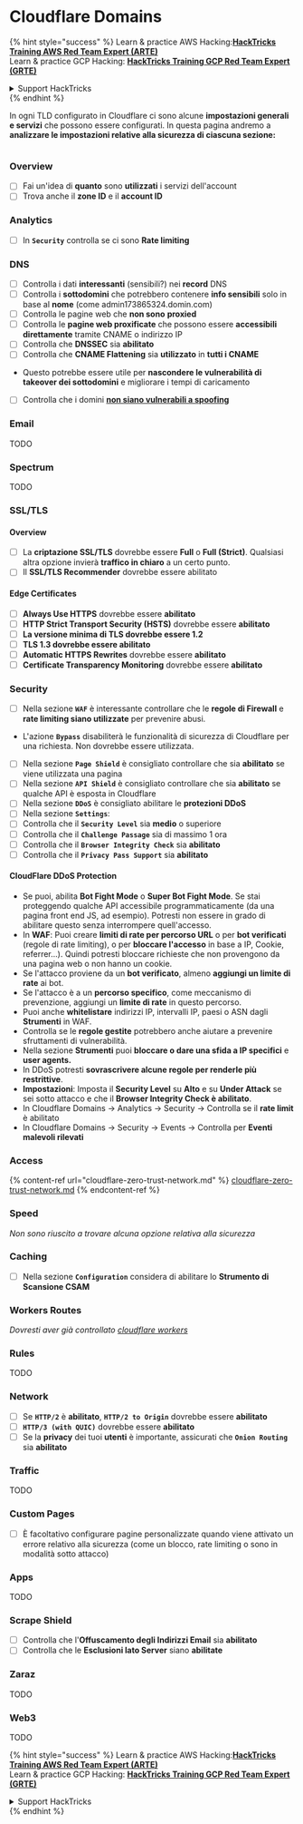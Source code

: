 # Cloudflare Domains

{% hint style="success" %}
Learn & practice AWS Hacking:<img src="../../.gitbook/assets/image (1) (1) (1).png" alt="" data-size="line">[**HackTricks Training AWS Red Team Expert (ARTE)**](https://training.hacktricks.xyz/courses/arte)<img src="../../.gitbook/assets/image (1) (1) (1).png" alt="" data-size="line">\
Learn & practice GCP Hacking: <img src="../../.gitbook/assets/image (2).png" alt="" data-size="line">[**HackTricks Training GCP Red Team Expert (GRTE)**<img src="../../.gitbook/assets/image (2).png" alt="" data-size="line">](https://training.hacktricks.xyz/courses/grte)

<details>

<summary>Support HackTricks</summary>

* Check the [**subscription plans**](https://github.com/sponsors/carlospolop)!
* **Join the** 💬 [**Discord group**](https://discord.gg/hRep4RUj7f) or the [**telegram group**](https://t.me/peass) or **follow** us on **Twitter** 🐦 [**@hacktricks\_live**](https://twitter.com/hacktricks_live)**.**
* **Share hacking tricks by submitting PRs to the** [**HackTricks**](https://github.com/carlospolop/hacktricks) and [**HackTricks Cloud**](https://github.com/carlospolop/hacktricks-cloud) github repos.

</details>
{% endhint %}

In ogni TLD configurato in Cloudflare ci sono alcune **impostazioni generali e servizi** che possono essere configurati. In questa pagina andremo a **analizzare le impostazioni relative alla sicurezza di ciascuna sezione:**

<figure><img src="../../.gitbook/assets/image (101).png" alt=""><figcaption></figcaption></figure>

### Overview

* [ ] Fai un'idea di **quanto** sono **utilizzati** i servizi dell'account
* [ ] Trova anche il **zone ID** e il **account ID**

### Analytics

* [ ] In **`Security`** controlla se ci sono **Rate limiting**

### DNS

* [ ] Controlla i dati **interessanti** (sensibili?) nei **record** DNS
* [ ] Controlla i **sottodomini** che potrebbero contenere **info sensibili** solo in base al **nome** (come admin173865324.domin.com)
* [ ] Controlla le pagine web che **non sono** **proxied**
* [ ] Controlla le **pagine web proxificate** che possono essere **accessibili direttamente** tramite CNAME o indirizzo IP
* [ ] Controlla che **DNSSEC** sia **abilitato**
* [ ] Controlla che **CNAME Flattening** sia **utilizzato** in **tutti i CNAME**
* Questo potrebbe essere utile per **nascondere le vulnerabilità di takeover dei sottodomini** e migliorare i tempi di caricamento
* [ ] Controlla che i domini [**non siano vulnerabili a spoofing**](https://book.hacktricks.xyz/network-services-pentesting/pentesting-smtp#mail-spoofing)

### **Email**

TODO

### Spectrum

TODO

### SSL/TLS

#### **Overview**

* [ ] La **criptazione SSL/TLS** dovrebbe essere **Full** o **Full (Strict)**. Qualsiasi altra opzione invierà **traffico in chiaro** a un certo punto.
* [ ] Il **SSL/TLS Recommender** dovrebbe essere abilitato

#### Edge Certificates

* [ ] **Always Use HTTPS** dovrebbe essere **abilitato**
* [ ] **HTTP Strict Transport Security (HSTS)** dovrebbe essere **abilitato**
* [ ] **La versione minima di TLS dovrebbe essere 1.2**
* [ ] **TLS 1.3 dovrebbe essere abilitato**
* [ ] **Automatic HTTPS Rewrites** dovrebbe essere **abilitato**
* [ ] **Certificate Transparency Monitoring** dovrebbe essere **abilitato**

### **Security**

* [ ] Nella sezione **`WAF`** è interessante controllare che le **regole di Firewall** e **rate limiting siano utilizzate** per prevenire abusi.
* L'azione **`Bypass`** disabiliterà le funzionalità di sicurezza di Cloudflare per una richiesta. Non dovrebbe essere utilizzata.
* [ ] Nella sezione **`Page Shield`** è consigliato controllare che sia **abilitato** se viene utilizzata una pagina
* [ ] Nella sezione **`API Shield`** è consigliato controllare che sia **abilitato** se qualche API è esposta in Cloudflare
* [ ] Nella sezione **`DDoS`** è consigliato abilitare le **protezioni DDoS**
* [ ] Nella sezione **`Settings`**:
* [ ] Controlla che il **`Security Level`** sia **medio** o superiore
* [ ] Controlla che il **`Challenge Passage`** sia di massimo 1 ora
* [ ] Controlla che il **`Browser Integrity Check`** sia **abilitato**
* [ ] Controlla che il **`Privacy Pass Support`** sia **abilitato**

#### **CloudFlare DDoS Protection**

* Se puoi, abilita **Bot Fight Mode** o **Super Bot Fight Mode**. Se stai proteggendo qualche API accessibile programmaticamente (da una pagina front end JS, ad esempio). Potresti non essere in grado di abilitare questo senza interrompere quell'accesso.
* In **WAF**: Puoi creare **limiti di rate per percorso URL** o per **bot verificati** (regole di rate limiting), o per **bloccare l'accesso** in base a IP, Cookie, referrer...). Quindi potresti bloccare richieste che non provengono da una pagina web o non hanno un cookie.
* Se l'attacco proviene da un **bot verificato**, almeno **aggiungi un limite di rate** ai bot.
* Se l'attacco è a un **percorso specifico**, come meccanismo di prevenzione, aggiungi un **limite di rate** in questo percorso.
* Puoi anche **whitelistare** indirizzi IP, intervalli IP, paesi o ASN dagli **Strumenti** in WAF.
* Controlla se le **regole gestite** potrebbero anche aiutare a prevenire sfruttamenti di vulnerabilità.
* Nella sezione **Strumenti** puoi **bloccare o dare una sfida a IP specifici** e **user agents.**
* In DDoS potresti **sovrascrivere alcune regole per renderle più restrittive**.
* **Impostazioni**: Imposta il **Security Level** su **Alto** e su **Under Attack** se sei sotto attacco e che il **Browser Integrity Check è abilitato**.
* In Cloudflare Domains -> Analytics -> Security -> Controlla se il **rate limit** è abilitato
* In Cloudflare Domains -> Security -> Events -> Controlla per **Eventi malevoli rilevati**

### Access

{% content-ref url="cloudflare-zero-trust-network.md" %}
[cloudflare-zero-trust-network.md](cloudflare-zero-trust-network.md)
{% endcontent-ref %}

### Speed

_Non sono riuscito a trovare alcuna opzione relativa alla sicurezza_

### Caching

* [ ] Nella sezione **`Configuration`** considera di abilitare lo **Strumento di Scansione CSAM**

### **Workers Routes**

_Dovresti aver già controllato_ [_cloudflare workers_](./#workers)

### Rules

TODO

### Network

* [ ] Se **`HTTP/2`** è **abilitato**, **`HTTP/2 to Origin`** dovrebbe essere **abilitato**
* [ ] **`HTTP/3 (with QUIC)`** dovrebbe essere **abilitato**
* [ ] Se la **privacy** dei tuoi **utenti** è importante, assicurati che **`Onion Routing`** sia **abilitato**

### **Traffic**

TODO

### Custom Pages

* [ ] È facoltativo configurare pagine personalizzate quando viene attivato un errore relativo alla sicurezza (come un blocco, rate limiting o sono in modalità sotto attacco)

### Apps

TODO

### Scrape Shield

* [ ] Controlla che l'**Offuscamento degli Indirizzi Email** sia **abilitato**
* [ ] Controlla che le **Esclusioni lato Server** siano **abilitate**

### **Zaraz**

TODO

### **Web3**

TODO

{% hint style="success" %}
Learn & practice AWS Hacking:<img src="../../.gitbook/assets/image (1) (1) (1).png" alt="" data-size="line">[**HackTricks Training AWS Red Team Expert (ARTE)**](https://training.hacktricks.xyz/courses/arte)<img src="../../.gitbook/assets/image (1) (1) (1).png" alt="" data-size="line">\
Learn & practice GCP Hacking: <img src="../../.gitbook/assets/image (2).png" alt="" data-size="line">[**HackTricks Training GCP Red Team Expert (GRTE)**<img src="../../.gitbook/assets/image (2).png" alt="" data-size="line">](https://training.hacktricks.xyz/courses/grte)

<details>

<summary>Support HackTricks</summary>

* Check the [**subscription plans**](https://github.com/sponsors/carlospolop)!
* **Join the** 💬 [**Discord group**](https://discord.gg/hRep4RUj7f) or the [**telegram group**](https://t.me/peass) or **follow** us on **Twitter** 🐦 [**@hacktricks\_live**](https://twitter.com/hacktricks_live)**.**
* **Share hacking tricks by submitting PRs to the** [**HackTricks**](https://github.com/carlospolop/hacktricks) and [**HackTricks Cloud**](https://github.com/carlospolop/hacktricks-cloud) github repos.

</details>
{% endhint %}
